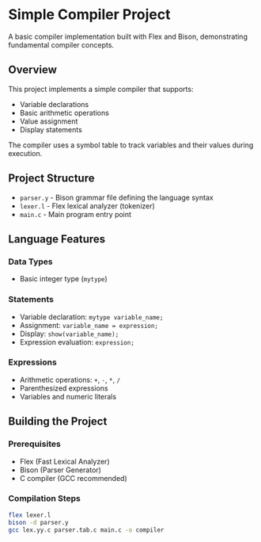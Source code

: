 # Simple Compiler Project

A basic compiler implementation built with Flex and Bison, demonstrating fundamental compiler concepts.

## Overview

This project implements a simple compiler that supports:
- Variable declarations
- Basic arithmetic operations
- Value assignment
- Display statements

The compiler uses a symbol table to track variables and their values during execution.

## Project Structure

- `parser.y` - Bison grammar file defining the language syntax
- `lexer.l` - Flex lexical analyzer (tokenizer)
- `main.c` - Main program entry point

## Language Features

### Data Types
- Basic integer type (`mytype`)

### Statements
- Variable declaration: `mytype variable_name;`
- Assignment: `variable_name = expression;`
- Display: `show(variable_name);`
- Expression evaluation: `expression;`

### Expressions
- Arithmetic operations: `+`, `-`, `*`, `/`
- Parenthesized expressions
- Variables and numeric literals

## Building the Project

### Prerequisites
- Flex (Fast Lexical Analyzer)
- Bison (Parser Generator)
- C compiler (GCC recommended)

### Compilation Steps
```bash
flex lexer.l
bison -d parser.y
gcc lex.yy.c parser.tab.c main.c -o compiler